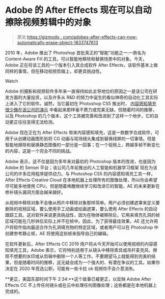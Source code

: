 # Adobe 的 After Effects 现在可以自动擦除视频剪辑中的对象

> 原文:[https://gizmodo . com/adobes-after-effects-can-now-automatically-erase-object-1833747613](https://gizmodo.com/adobes-after-effects-can-now-automatically-erase-object-1833747613)

2010 年，Adobe 推出了 Photoshop 首批真正的“智能”功能之一:一款名为 Content-Aware Fill 的工具，可以智能地移除和替换场景中的对象。今天，Adobe 正在将该工具的一个版本引入其合成软件 After Effects，该软件基本上做同样的事情，但在移动视频剪辑上，却更具挑战性。

Watch

Adobe 的摄影和视频软件多年来一直保持如此主导地位的原因之一是该公司在研发方面的大量投资，以及许多从 R&D 的努力中诞生的看似神奇的自动化工具实际上进入了它的软件。诚然，当它最初在 Photoshop CS5 推出时， [内容感知填充很少像在该公司的演示](https://gizmodo.com/photoshops-new-content-aware-fill-has-its-limitations-5517749) 中看起来那样毫不费力或完美无缺。但随着时间的推移，以及 Photoshop 的几个版本，这个工具被完善和改进到了这样一个地步，它的自动更正往往变得无法检测。

Adobe 现在正在为 After Effects 带来内容感知填充，这是一款数字合成软件，可用于从创建动画图形到将 CG 动画与现场镜头集成到替换绿屏的一切事情。但是智能地擦除和替换静态图像的一部分是一回事；在一个视频上，跨越多帧不断变化的内容，这是一个完全不同的挑战。

Adobe 表示，这不仅是因为多年来对最初的 Photoshop 版本的改进，也是因为 Adobe 的 Sensei 平台；该公司几年前推出的人工智能和机器学习框架 现在为该公司的许多应用程序提供动力。与 Photoshop CS5 的内容感知填充工具一样，After Effects Creative Cloud 在本地机器上处理所有的图像处理，所以你会希望尽可能多地使用 CPU。但是随着唤醒继续学习和改进它的智能，AE 的未来更新在修补镜头漏洞方面会越来越好。

从视频中移除对象不会像从照片中移除对象那样简单。用户必须创建遮罩来定义要删除的视频区域，要么使用手工动画或绘画遮罩，要么使用 After Effects 的自动跟踪工具。这对软件来说更具挑战性，因为在物体被移除后，它用来填充孔洞的帧区域可能在几秒钟后实际上并不在帧中。因此，为了获得最佳效果，AE 还允许用户将软件指向最适合作为孔洞填充物的特定区域，或者用户可以在 Photoshop 中创建参考静止帧，AE 将使用这些帧来指导自己的编辑。

在软件更新后，After Effects CC 2019 用户将从今天开始可以使用视频的内容感知填充工具，Adobe 表示，它将特别适用于从镜头中移除索具或吊杆麦克风、擦除不想要的水印或从剪辑中删除一个人等工作。不要期望马上就能得到完美的结果，但是随着时间的推移，这无疑会成为一个强大的、有潜在争议的工具。如果你决定在 2020 年竞选公职，可能有一些卡拉 ok 视频你不会介意消失。

**更正，美国东部时间下午 2:34:**这个故事已被更正，以反映 Adobe After Effects CC 不上传任何镜头或在云中处理任何图像处理；这些都是在本地机器上完成的。